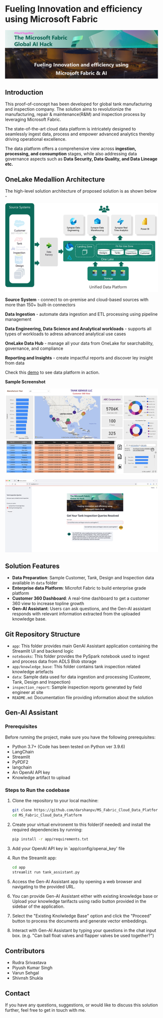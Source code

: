 # Fueling Innovation and efficiency using Microsoft Fabric
![The solution Banner](./images/header.png)

## Introduction

This proof-of-concept has been developed for global tank manufacturing and inspection company. The solution aims to revolutionize the manufacturing, repair & maintenance(R&M) and inspection process by leveraging Microsoft Fabric.

The state-of-the-art cloud data platform is intricately designed to seamlessly ingest data, process and empower advanced analytics thereby driving operational excellence.

The data platform offers a comprehensive view across **ingestion, processing, and consumption** stages, while also addressing data governance aspects such as **Data Security, Data Quality, and Data Lineage etc.**

## OneLake Medallion Architecture

The high-level solution architecture of proposed solution is as shown below -

![The solution architecture](./images/architecture.png)

**Source System**  - connect to on-premise and cloud-based sources with more than 150+ built-in connectors

**Data Ingestion** - automate data ingestion and ETL processing using pipeline management

**Data Engineering, Data Science and Analytical workloads** - supports all types of workloads to adress advanced analytical use cases

**OneLake Data Hub** - manage all your data from OneLake for searchability, governance, and compliance

**Reporting and Insights** - create impactful reports and discover ley insight from data

Check this [demo](https://youtu.be/wU65mxBvzw4) to see data platform in action.

**Sample Screenshot**

![Customer 360 dashboard](./images/dashboard.png "Customer 360 Dashboard") 

![Tank Gen-AI Assistant](./images/gen_ai_assistant.png "Gen-AI Assistant using OpenAI")

## Solution Features

- **Data Preparation**: Sample Customer, Tank, Design and Inspection data available in `data` folder
- **Enterprise data Platform**: Microfot Fabric to build enterprise grade platform
- **Customer 360 Dashboard**: A real-time dashboard to get a customer 360 view to increase topline growth
- **Gen-AI Assistant**: Users can ask questions, and the Gen-AI assistant responds with relevant information extracted from the uploaded knowledge base.

## Git Repository Structure

- `app`: This folder provides main GenAI Assistant application containing the Streamlit UI and backend logic
- `notebooks`: This folder provides the PySpark notebook used to ingest and process data from ADLS Blob storage
- `app/knowledge_base`: This folder contains tank inspection related knowledge artefacts
- `data`: Sample data used for data ingestion and processing (Custeomr, Tank, Design and Inspection)
- `inspection_report`: Sample inspection reports generated by field engineer at site
- `README.md`: Documentation file providing information about the solution

## Gen-AI Assistant

### Prerequisites

Before running the project, make sure you have the following prerequisites:

- Python 3.7+ (Code has been tested on Python ver 3.9.6)
- LangChain
- Streamlit
- PyPDF2
- langchain
- An OpenAI API key
- Knowledge artifact to upload

### Steps to Run the codebase

1. Clone the repository to your local machine:

   ```bash
   git clone https://github.com/darshanpv/MS_Fabric_Cloud_Data_Platform.git
   cd MS_Fabric_Cloud_Data_Platform
   ```

2. Create your virtual environemt to this folder(if needed) and install the required dependencies by running:
   ```bash
   pip install -r app/requirements.txt
   ```

3. Add your OpenAI API key in `app/config/openai_key' file

4. Run the Streamlit app:
   ```bash
   cd app
   streamlit run tank_assistant.py
   ```

5. Access the Gen-AI Assistant app by opening a web browser and navigating to the provided URL.

6. You can provide Gen-AI Assistant either with existing knowledge base or Upload your knowledge tarifacts using radio button provided in the sidebar of the application.

7. Select the "Existing Knolwledge Base" option and click the "Proceed" button to process the documents and generate vector embeddings.

8. Interact with Gen-AI Assistant by typing your questions in the chat input box. (e.g. "Can ball float valves and flapper valves be used together?")


## Contributors

- Rudra Srivastava
- Piyush Kumar Singh
- Varun Sehgal
- Shivnsh Shukla

## Contact
If you have any questions, suggestions, or would like to discuss this solution further, feel free to get in touch with me.
